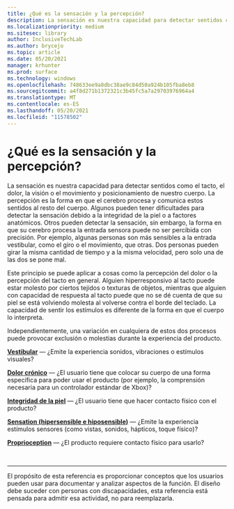 ```yaml
---
title: ¿Qué es la sensación y la percepción?
description: La sensación es nuestra capacidad para detectar sentidos como el tacto, el dolor, la visión o el movimiento y posicionamiento de nuestro cuerpo.
ms.localizationpriority: medium
ms.sitesec: library
author: InclusiveTechLab
ms.author: brycejo
ms.topic: article
ms.date: 05/20/2021
manager: krhunter
ms.prod: surface
ms.technology: windows
ms.openlocfilehash: 748633ee9a8dbc38ae9c84d50a924b105fba8eb8
ms.sourcegitcommit: a4f8d271b1372321c3b45fc5a7a29703976964a4
ms.translationtype: MT
ms.contentlocale: es-ES
ms.lasthandoff: 05/20/2021
ms.locfileid: "11578502"
---
```

# <a name="what-is-sensation-and-perception"></a>¿Qué es la sensación y la percepción?

La sensación es nuestra capacidad para detectar sentidos como el tacto, el dolor, la visión o el movimiento y posicionamiento de nuestro cuerpo. La percepción es la forma en que el cerebro procesa y comunica estos sentidos al resto del cuerpo. Algunos pueden tener dificultades para detectar la sensación debido a la integridad de la piel o a factores anatómicos. Otros pueden detectar la sensación, sin embargo, la forma en que su cerebro procesa la entrada sensora puede no ser percibida con precisión. Por ejemplo, algunas personas son más sensibles a la entrada vestibular, como el giro o el movimiento, que otras. Dos personas pueden girar la misma cantidad de tiempo y a la misma velocidad, pero solo una de las dos se pone mal.

Este principio se puede aplicar a cosas como la percepción del dolor o la percepción del tacto en general. Alguien hiperresponsivo al tacto puede estar molesto por ciertos tejidos o texturas de objetos, mientras que alguien con capacidad de respuesta al tacto puede que no se dé cuenta de que su piel se está volviendo molesta al volverse contra el borde del teclado. La capacidad de sentir los estímulos es diferente de la forma en que el cuerpo lo interpreta.

Independientemente, una variación en cualquiera de estos dos procesos puede provocar exclusión o molestias durante la experiencia del producto.

**[Vestibular](sensation-perception-vestibular.md)** &mdash; ¿Emite la experiencia sonidos, vibraciones o estímulos visuales?

**[Dolor crónico](sensation-perception-chronic-pain.md)** &mdash; ¿El usuario tiene que colocar su cuerpo de una forma específica para poder usar el producto (por ejemplo, la comprensión necesaria para un controlador estándar de Xbox)?

**[Integridad de la piel](sensation-perception-skin-integrity.md)** &mdash; ¿El usuario tiene que hacer contacto físico con el producto?

**[Sensation (hipersensible e hiposensible)](sensation-perception-sensation.md)** &mdash; ¿Emite la experiencia estímulos sensores (como vistas, sonidos, hápticos, toque físico)?

**[Proprioception](sensation-perception-proprioception.md)** &mdash; ¿El producto requiere contacto físico para usarlo?

&nbsp;

[comment]: # (Instrucción Footer)
___
El propósito de esta referencia es proporcionar conceptos que los usuarios pueden usar para documentar y analizar aspectos de la función. El diseño debe suceder con personas con discapacidades, esta referencia está pensada para admitir esa actividad, no para reemplazarla. 